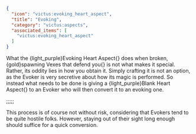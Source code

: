 ```json
{
  "icon": "victus:evoking_heart_aspect",
  "title": "Evoking",
  "category": "victus:aspects",
  "associated_items": [
    "victus:evoking_heart_aspect"
  ]
}
```

What the {light_purple}Evoking Heart Aspect{} does when broken, {gold}spawning Vexes that defend you{} is not what makes
it special. Rather, its oddity lies in how you obtain it. Simply crafting it is not an option, as the Evoker is very
secretive about how its magic is performed. So instead what needs to be done is giving a {light_purple}Blank Heart
Aspect{} to an Evoker who will then convert it to an evoking one.

;;;;;

This process is of course not without risk, considering that Evokers tend to be quite hostile folks. However, staying
out of their sight long enough should suffice for a quick conversion.